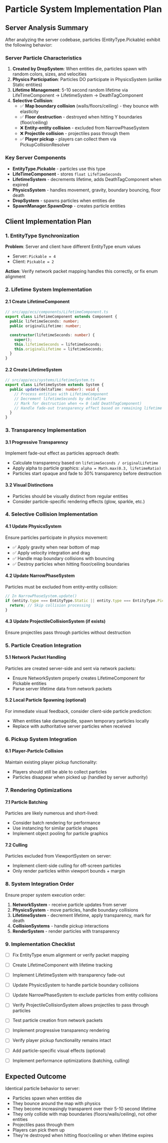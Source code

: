 # Particle System Implementation Plan

## Server Analysis Summary

After analyzing the server codebase, particles (EntityType.Pickable) exhibit the following behavior:

### Server Particle Characteristics
1. **Created by DropSystem**: When entities die, particles spawn with random colors, sizes, and velocities
2. **Physics Participation**: Particles DO participate in PhysicsSystem (unlike Static entities)
3. **Lifetime Management**: 5-10 second random lifetime via LifeTimeComponent → LifetimeSystem → DeathTagComponent
4. **Selective Collision**:
   - ✅ **Map boundary collision** (walls/floors/ceiling) - they bounce with elasticity
   - ✅ **Floor destruction** - destroyed when hitting Y boundaries (floor/ceiling)
   - ❌ **Entity-entity collision** - excluded from NarrowPhaseSystem
   - ❌ **Projectile collision** - projectiles pass through them
   - ✅ **Player pickup** - players can collect them via PickupCollisionResolver

### Key Server Components
- **EntityType.Pickable** - particles use this type
- **LifeTimeComponent** - stores `float LifeTimeSeconds`
- **LifetimeSystem** - decrements lifetime, adds DeathTagComponent when expired
- **PhysicsSystem** - handles movement, gravity, boundary bouncing, floor death
- **DropSystem** - spawns particles when entities die
- **SpawnManager.SpawnDrop** - creates particle entities

## Client Implementation Plan

### 1. EntityType Synchronization
**Problem**: Server and client have different EntityType enum values
- Server: `Pickable = 4`
- Client: `Pickable = 2`

**Action**: Verify network packet mapping handles this correctly, or fix enum alignment

### 2. Lifetime System Implementation

#### 2.1 Create LifetimeComponent
```typescript
// src/app/ecs/components/LifetimeComponent.ts
export class LifetimeComponent extends Component {
  public lifetimeSeconds: number;
  public originalLifetime: number;

  constructor(lifetimeSeconds: number) {
    super();
    this.lifetimeSeconds = lifetimeSeconds;
    this.originalLifetime = lifetimeSeconds;
  }
}
```

#### 2.2 Create LifetimeSystem
```typescript
// src/app/ecs/systems/LifetimeSystem.ts
export class LifetimeSystem extends System {
  public update(deltaTime: number): void {
    // Process entities with LifetimeComponent
    // Decrement lifetimeSeconds by deltaTime
    // Mark for destruction when <= 0 (add DeathTagComponent)
    // Handle fade-out transparency effect based on remaining lifetime
  }
}
```

### 3. Transparency Implementation

#### 3.1 Progressive Transparency
Implement fade-out effect as particles approach death:
- Calculate transparency based on `lifetimeSeconds / originalLifetime`
- Apply alpha to particle graphics: `alpha = Math.max(0.3, lifetimeRatio)`
- Particles start opaque and fade to 30% transparency before destruction

#### 3.2 Visual Distinctions
- Particles should be visually distinct from regular entities
- Consider particle-specific rendering effects (glow, sparkle, etc.)

### 4. Selective Collision Implementation

#### 4.1 Update PhysicsSystem
Ensure particles participate in physics movement:
- ✅ Apply gravity when near bottom of map
- ✅ Apply velocity integration and drag
- ✅ Handle map boundary collisions with bouncing
- ✅ Destroy particles when hitting floor/ceiling boundaries

#### 4.2 Update NarrowPhaseSystem
Particles must be excluded from entity-entity collision:
```typescript
// In NarrowPhaseSystem.update()
if (entity.type === EntityType.Static || entity.type === EntityType.Pickable) {
  return; // Skip collision processing
}
```

#### 4.3 Update ProjectileCollisionSystem (if exists)
Ensure projectiles pass through particles without destruction

### 5. Particle Creation Integration

#### 5.1 Network Packet Handling
Particles are created server-side and sent via network packets:
- Ensure NetworkSystem properly creates LifetimeComponent for Pickable entities
- Parse server lifetime data from network packets

#### 5.2 Local Particle Spawning (optional)
For immediate visual feedback, consider client-side particle prediction:
- When entities take damage/die, spawn temporary particles locally
- Replace with authoritative server particles when received

### 6. Pickup System Integration

#### 6.1 Player-Particle Collision
Maintain existing player pickup functionality:
- Players should still be able to collect particles
- Particles disappear when picked up (handled by server authority)

### 7. Rendering Optimizations

#### 7.1 Particle Batching
Particles are likely numerous and short-lived:
- Consider batch rendering for performance
- Use instancing for similar particle shapes
- Implement object pooling for particle graphics

#### 7.2 Culling
Particles excluded from ViewportSystem on server:
- Implement client-side culling for off-screen particles
- Only render particles within viewport bounds + margin

### 8. System Integration Order

Ensure proper system execution order:
1. **NetworkSystem** - receive particle updates from server
2. **PhysicsSystem** - move particles, handle boundary collisions
3. **LifetimeSystem** - decrement lifetime, apply transparency, mark for death
4. **CollisionSystems** - handle pickup interactions
5. **RenderSystem** - render particles with transparency

### 9. Implementation Checklist

- [ ] Fix EntityType enum alignment or verify packet mapping
- [ ] Create LifetimeComponent with lifetime tracking
- [ ] Implement LifetimeSystem with transparency fade-out
- [ ] Update PhysicsSystem to handle particle boundary collisions
- [ ] Update NarrowPhaseSystem to exclude particles from entity collisions
- [ ] Verify ProjectileCollisionSystem allows projectiles to pass through particles
- [ ] Test particle creation from network packets
- [ ] Implement progressive transparency rendering
- [ ] Verify player pickup functionality remains intact
- [ ] Add particle-specific visual effects (optional)
- [ ] Implement performance optimizations (batching, culling)


## Expected Outcome

Identical particle behavior to server:
- Particles spawn when entities die
- They bounce around the map with physics
- They become increasingly transparent over their 5-10 second lifetime
- They only collide with map boundaries (floors/walls/ceiling), not other entities
- Projectiles pass through them
- Players can pick them up
- They're destroyed when hitting floor/ceiling or when lifetime expires